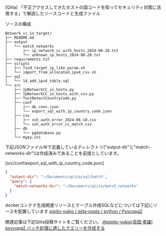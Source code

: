 [Qiita] 「不正アクセスしてきたホストの国コードを知ってセキュリティ対策に活用する」で解説したソースコードと生成ファイル

ソースの構成
```
Network_cc_in_target/
├── README.md
├── output
│   └── match_networks
│       ├── ip_network_cc_with_hosts_2024-08-28.txt
│       └── unknown_ip_hosts_2024-08-28.txt
├── requirements.txt
├── scripts
│   ├── find_target_ip_like_param.sh
│   └── import_from_allocated_ipv4_csv.sh
├── sql
│   └── 14_add_ipv4_table.sql
└── src
    ├── IpNetworkCC_in_hosts.py
    ├── IpNetworkCC_in_hosts_with_csv.py
    ├── TestDetectCountryCode.py
    ├── conf
    │   ├── db_conn.json
    │   └── export_sql_with_ip_country_code.json
    ├── csv
    │   ├── ssh_auth_error_2024-06-10.csv
    │   └── ssh_auth_error_cc_match.csv
    ├── db
    │   └── pgdatabase.py
    └── mypy.ini
```

下記JSONファイル中で定義しているディレクトリ("output-dir"と"match-networks-dir")は作成済みであることを前提としています。

[src/conf/export_sql_with_ip_country_code.json]
```json
{
  "output-dir": "~/Documents/qiita/sql/batch",
  "query": {
    "match-networks-dir": "~/Documents/qiita/match_networks"
  }
}
```


dockerコンテナ生成関連リソースとテーブル作成SQLなどについては下記にソースを配置しています
[pipito-yukio / qiita-posts / python / Psycopg2](https://github.com/pipito-yukio/qiita-posts/tree/main/python/Psycopg2)

関連記事は下記Qiita投稿サイトをご覧ください。
[@pipito-yukio(吉田 幸雄) psycopg2 バッチ処理に適したクエリーを作成する](https://qiita.com/pipito-yukio/items/ded82fd1018e378f4f1c)


